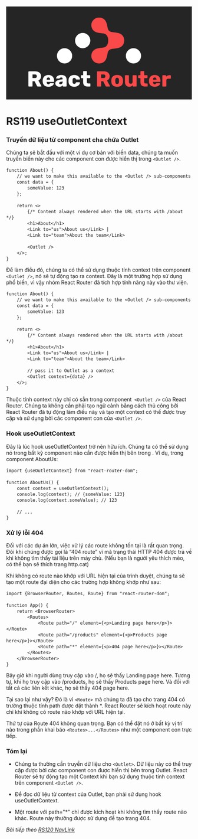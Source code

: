 ![Create-HTML-1](images/react-router.png) 

# RS119 useOutletContext

### Truyền dữ liệu từ component cha chứa Outlet

Chúng ta sẽ bắt đầu với một ví dụ cơ bản với biến data, chúng ta muốn truyền biến này cho các component con được hiển thị trong `<Outlet />`.

```
function About() {
    // we want to make this available to the <Outlet /> sub-components
    const data = {
        someValue: 123
    };

    return <>
        {/* Content always rendered when the URL starts with /about */}
        <h1>About</h1>
        <Link to="us">About us</Link> | 
        <Link to="team">About the team</Link>

        <Outlet />
    </>;
}
```

Để làm điều đó, chúng ta có thể sử dụng thuộc tính context trên component `<Outlet />`, nó sẽ tự động tạo ra context. Đây là một trường hợp sử dụng phổ biến, vì vậy nhóm React Router đã tích hợp tính năng này vào thư viện.

```
function About() {
    // we want to make this available to the <Outlet /> sub-components
    const data = {
        someValue: 123
    };

    return <>
        {/* Content always rendered when the URL starts with /about */}
        <h1>About</h1>
        <Link to="us">About us</Link> | 
        <Link to="team">About the team</Link>

        // pass it to Outlet as a context
        <Outlet context={data} />
    </>;
}
```

Thuộc tính context này chỉ có sẵn trong component` <Outlet />` của React Router. Chúng ta không cần phải tạo ngữ cảnh bằng cách thủ công bởi React Router đã tự động làm điều này và tạo một context có thể được truy cập và sử dụng bởi các component con của `<Outlet />`. 

### Hook useOutletContext

Đây là lúc hook useOutletContext trở nên hữu ích. Chúng ta có thể sử dụng nó trong bất kỳ component nào cần được hiển thị bên trong <Outlet />. Ví dụ, trong component AboutUs:

```
import {useOutletContext} from "react-router-dom";

function AboutUs() {
    const context = useOutletContext();
    console.log(context); // {someValue: 123}
    console.log(context.someValue); // 123

    // ...
}
```

### Xử lý lỗi 404

Đối với các dự án lớn, việc xử lý các route không tồn tại là rất quan trọng. Đôi khi chúng được gọi là “404 route” vì mã trạng thái HTTP 404 được trả về khi không tìm thấy tài liệu trên máy chủ. (Nếu bạn là người yêu thích mèo, có thể bạn sẽ thích trang http.cat)

Khi không có route nào khớp với URL hiện tại của trình duyệt, chúng ta sẽ tạo một route đại diện cho các trường hợp không khớp như sau:

```
import {BrowserRouter, Routes, Route} from "react-router-dom";

function App() {
    return <BrowserRouter>
        <Routes>
            <Route path="/" element={<p>Landing page here</p>}></Route>
            <Route path="/products" element={<p>Products page here</p>}></Route>
            <Route path="*" element={<p>404 page here</p>}></Route>
        </Routes>
    </BrowserRouter>
}
```

Bây giờ khi người dùng truy cập vào /, họ sẽ thấy Landing page here. Tương tự, khi họ truy cập vào /products, họ sẽ thấy Products page here. Và đối với tất cả các liên kết khác, họ sẽ thấy 404 page here.

Tại sao lại như vậy? Đó là vì `<Route>` mà chúng ta đã tạo cho trang 404 có trường thuộc tính path được đặt thành *. React Router sẽ kích hoạt route này chỉ khi không có route nào khớp với URL hiện tại.

Thứ tự của Route 404 không quan trọng. Bạn có thể đặt nó ở bất kỳ vị trí nào trong phần khai báo `<Routes>...</Routes>` như một component con trực tiếp.

### Tóm lại

- Chúng ta thường cần truyền dữ liệu cho `<Outlet>`. Dữ liệu này có thể truy cập được bởi các component con được hiển thị bên trong Outlet. React Router sẽ tự động tạo một Context khi bạn sử dụng thuộc tính context trên component `<Outlet />`.

- Để đọc dữ liệu từ context của Outlet, bạn phải sử dụng hook useOutletContext.

- Một route với path="*" chỉ được kích hoạt khi không tìm thấy route nào khác. Route này thường được sử dụng để tạo trang 404.


*Bài tiếp theo [RS120 NavLink](/lesson/session/session_120_NavLink.md)*